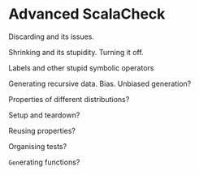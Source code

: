 # Advanced ScalaCheck

Discarding and its issues.

Shrinking and its stupidity. Turning it off.

Labels and other stupid symbolic operators

Generating recursive data. Bias. Unbiased generation?

Properties of different distributions?

Setup and teardown?

Reusing properties?

Organising tests?

`Gen`erating functions?
